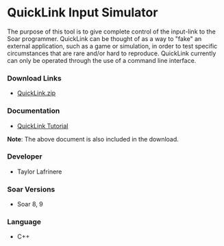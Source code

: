 # QuickLink Input Simulator #

The purpose of this tool is to give complete control of the input-link to the Soar programmer. QuickLink can be thought of as a way to "fake" an external application, such as a game or simulation, in order to test specific circumstances that are rare and/or hard to reproduce. QuickLink currently can only be operated through the use of a command line interface.

### Download Links ###
  * [QuickLink.zip](http://web.eecs.umich.edu/~soar/downloads/AgentDevelopmentTools/QuickLink.zip)

### Documentation ###
  * [QuickLink Tutorial](http://soar.googlecode.com/files/QuickLink%20Tutorial.doc)

**Note**: The above document is also included in the download.

### Developer ###
  * Taylor Lafrinere

### Soar Versions ###
  * Soar 8, 9

### Language ###
  * C++





